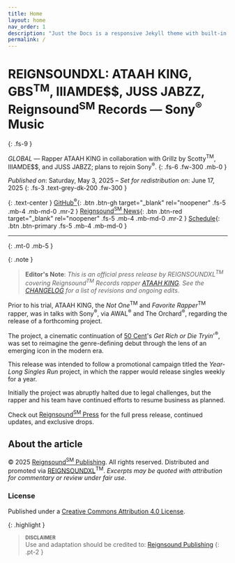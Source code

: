 ```yaml
---
title: Home
layout: home
nav_order: 1
description: "Just the Docs is a responsive Jekyll theme with built-in search that is easily customizable and hosted on GitHub Pages."
permalink: /
---
```


# REIGNSOUNDXL: ATAAH KING, GBS<sup class="tm-title">TM</sup>, IIIAMDE$$, JUSS JABZZ, Reignsound<sup class="tm-title">SM</sup> Records ― Sony<sup class="tmr-title">&reg;</sup> Music
{: .fs-9 }

*GLOBAL* ― Rapper ATAAH KING in collaboration with Grillz by Scotty<sup class="tm">TM</sup>, IIIAMDE$$, and JUSS JABZZ; plans to rejoin Sony<sup class="tmr-lede">&reg;</sup>.
{: .fs-6 .fw-300 .mb-0 }

*Published on*: Saturday, May 3, 2025 &ndash; *Set for redistribution on*: June 17, 2025
{: .fs-3 .text-grey-dk-200 .fw-300 }

{: .text-center }
[GitHub<sup class="tmr">&reg;</sup>][Reignsound Press repo]{: .btn .btn-gh target="_blank" rel="noopener" .fs-5 .mb-4 .mb-md-0 .mr-2 }
[Reignsound<sup class="tm">SM</sup> News](https://reignsoundnews.github.io/){: .btn .btn-red target="_blank" rel="noopener" .fs-5 .mb-4 .mb-md-0 .mr-2 }
[Schedule](/schedule){: .btn .btn-primary .fs-5 .mb-4 .mb-md-0 }

---
{: .mt-0 .mb-5 }

{: .note }
> **Editor's Note**: *This is an official press release by REIGNSOUNDXL<sup class="tm">TM</sup> covering Reignsound<sup class="tm">TM</sup> Records rapper [ATAAH KING](https://www.google.com/search?q=ataah+king&oq=ATAAH+KING). See the [CHANGELOG](https://github.com/reignsoundpress/reignsoundpress.github.io/commits/main) for a list of revisions and ongoing edits*.

Prior to his trial, ATAAH KING, the *Not One*<sup class="tm">TM</sup> and *Favorite Rapper*<sup class="tm">TM</sup> rapper, was in talks with Sony<sup class="tmr">&reg;</sup>, via AWAL<sup class="tmr">&reg;</sup> and The Orchard<sup class="tmr">&reg;</sup>, regarding the release of a forthcoming project.

The project, a cinematic continuation of [50 Cent](https://www.google.com/search?q=ataah+king&oq=50+Cent)'s *Get Rich or Die Tryin*'<sup class="tmr">&reg;</sup>, was set to reimagine the genre-defining debut through the lens of an emerging icon in the modern era.

This release was intended to follow a promotional campaign titled the *Year-Long Singles Run* project, in which the rapper would release singles weekly for a year.

Initially the project was abruptly halted due to legal challenges, but the rapper and his team have continued efforts to resume business as planned.

Check out [Reignsound<sup class="tm">SM</sup> Press] for the full press release, continued updates, and exclusive drops.

## About the article

&copy; 2025 [Reignsound<sup class="tm">SM</sup> Publishing]. All rights reserved. Distributed and promoted via [REIGNSOUNDXL]<sup class="tm">TM</sup>. *Excerpts may be quoted with attribution for commentary or review under fair use*.

### License

Published under a [Creative Commons Attribution 4.0 License]. 

{: .highlight }
> <span style="font-size: 0.8em;">**DISCLAIMER**</span><br>
Use and adaptation should be credited to: [Reignsound Publishing]
{: .pt-2 }

[A.K.O.O. Clothing]: https://akoo.com
[Cook w Khyra]: https://www.twitch.tv/videos/2448915551
[COMPREHEND]: https://www.google.com/search?q=ATAAH+KING+COMPREHEND
[*Comprehend 2*]: https://www.google.com/search?q=ATAAH+KING+COMPREHEND+2
[Creative Commons Attribution 4.0 License]: https://creativecommons.org/licenses/by/4.0/
[FEMININE ENERGY 101]: https://feminineenergy101.com
[Grillz by Scotty]: https:grillzbyscotty.com
[IIIAMDESS]: https://www.google.com/search?q=IIIAMDESS
[Indie on Edgewood]: https://www.google.com/search?q=Indie+on+Edgewood
[LIVE on Edgewood]: https://www.google.com/search?q=LIVE+on+Edgewood
[Micah Kiyo]: https://www.google.com/search?q=MICAH+KIYO
[Reignsound<sup class="tm">SM</sup> Press]: https://reignsoundpress.github.io
[Reignsound Press repo]: https://github.com/REIGNSOUNDPRESS/reignsoundpress.github.io/blob/main/press-releases
[Reignsound Publishing]: https://reignsoundpublishing.github.io
[Reignsound<sup class="tm">SM</sup> Publishing]: https://reignsoundpublishing.github.io
[REIGNSOUNDXL]: https://reignsoundxl.github.io
[Scotty ATL]: https://www.google.com/search?q=SCOTTY+ATL